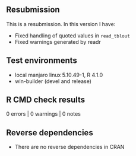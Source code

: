 ## Resubmission
This is a resubmission. In this version I have:
 * Fixed handling of quoted values in `read_tblout`
 * Fixed warnings generated by readr

## Test environments
* local manjaro linux 5.10.49-1, R 4.1.0
* win-builder (devel and release)

## R CMD check results

0 errors | 0 warnings | 0 notes

## Reverse dependencies

 * There are no reverse dependencies in CRAN
